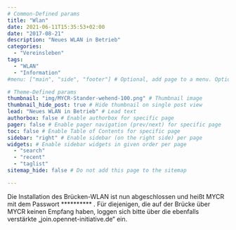 ```yaml
---
# Common-Defined params
title: "Wlan"
date: 2021-06-11T15:35:53+02:00
date: "2017-08-21"
description: "Neues WLAN in Betrieb"
categories:
  - "Vereinsleben"
tags:
  - "WLAN"
  - "Information"
#menu: ["main", "side", "footer"] # Optional, add page to a menu. Options: main, side, footer

# Theme-Defined params
thumbnail: "img/MYCR-Stander-wehend-100.png" # Thumbnail image
thumbnail_hide_post: true # Hide thumbnail on single post view
lead: "Neues WLAN in Betrieb" # Lead text
authorbox: false # Enable authorbox for specific page
pager: false # Enable pager navigation (prev/next) for specific page
toc: false # Enable Table of Contents for specific page
sidebar: "right" # Enable sidebar (on the right side) per page
widgets: # Enable sidebar widgets in given order per page
  - "search"
  - "recent"
  - "taglist"
sitemap_hide: false # Do not add this page to the sitemap

---
```


Die Installation des Brücken-WLAN ist nun abgeschlossen und heißt MYCR mit dem Passwort ********** . Für diejenigen, die auf der Brücke über MYCR keinen Empfang haben, loggen sich bitte über die ebenfalls verstärkte „join.opennet-initiative.de“ ein.
